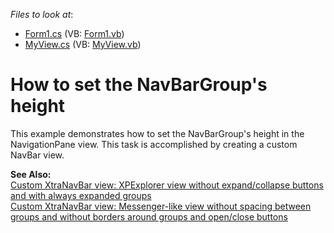 <!-- default file list -->
*Files to look at*:

* [Form1.cs](./CS/Form1.cs) (VB: [Form1.vb](./VB/Form1.vb))
* [MyView.cs](./CS/MyView.cs) (VB: [MyView.vb](./VB/MyView.vb))
<!-- default file list end -->
# How to set the NavBarGroup's height


<p>This example demonstrates how to set the NavBarGroup's height in the NavigationPane view. This task is accomplished by creating a custom NavBar view.</p><p><strong>See Also:</strong><br />
<a href="https://www.devexpress.com/Support/Center/p/A1430">Custom XtraNavBar view: XPExplorer view without expand/collapse buttons and with always expanded groups</a><br />
<a href="https://www.devexpress.com/Support/Center/p/A2701">Custom XtraNavBar view: Messenger-like view without spacing between groups and without borders around groups and open/close buttons</a></p>

<br/>


